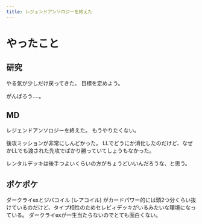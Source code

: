 ```yaml
---
title: レジェンドアンソロジーを終えた
---
```


# やったこと

## 研究

やる気が少しだけ戻ってきた。
目標を定めよう。

がんばろう‥‥。

## MD

レジェンドアンソロジーを終えた。
もうやりたくない。

後攻ミッションが非常にしんどかった。
LLでどうにか消化したのだけど、なぜかLLでも渡された先攻でばかり勝っていてしょうもなかった。

レンタルデッキは後手つよいくらいの方がちょうどいいんだろうな、と思う。

## ポケポケ

ダークライexとジバコイル (レアコイル) がカードパワー的には頭2つ分くらい抜けているのだけど、タイプ相性のためセレビィデッキがいるみたいな環境になっている。
ダークライexが一生当たらないのでとても面白くない。
